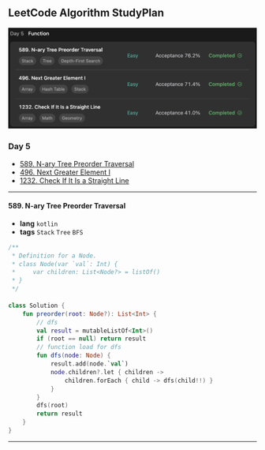 ## LeetCode Algorithm StudyPlan

<img src="../../assets/leetcode_program_lv1_day5.png" alt="leetcode_programming_skills_level1_day5" style="zoom:50%;" />

### Day 5

- [589. N-ary Tree Preorder Traversal](https://leetcode.com/problems/n-ary-tree-preorder-traversal/?envType=study-plan&id=programming-skills-i)
- [496. Next Greater Element I](https://leetcode.com/problems/next-greater-element-i/?envType=study-plan&id=programming-skills-i)
- [1232. Check If It Is a Straight Line](https://leetcode.com/problems/check-if-it-is-a-straight-line/?envType=study-plan&id=programming-skills-i)

---

#### 589. N-ary Tree Preorder Traversal

- **lang**  `kotlin` 
- **tags**  `Stack` `Tree` `BFS`

```kotlin
/**
 * Definition for a Node.
 * class Node(var `val`: Int) {
 *     var children: List<Node?> = listOf()
 * }
 */

class Solution {
    fun preorder(root: Node?): List<Int> {
        // dfs
        val result = mutableListOf<Int>()
        if (root == null) return result
        // function load for dfs
        fun dfs(node: Node) {
            result.add(node.`val`)
            node.children?.let { children ->
                children.forEach { child -> dfs(child!!) }
            }
        }
        dfs(root)
        return result
    }
}
```

---

